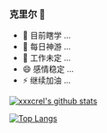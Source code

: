 ### 克里尔 👋

- 🔭 目前瞎学 ...
- 🌱 每日神游 ...
- 🤔 工作未定 ...
- 😄 感情稳定 ...
- ⚡ 继续加油 ...

[![xxxcrel's github stats](https://github-readme-stats.vercel.app/api?username=xxxcrel&show_icons=true&theme=onedark)](https://github.com/anuraghazra/github-readme-stats)

[![Top Langs](https://github-readme-stats.vercel.app/api/top-langs/?username=xxxcrel&theme=onedark)](https://github.com/anuraghazra/github-readme-stats)
